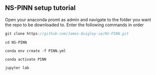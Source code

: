 ## NS-PINN setup tutorial

Open your anaconda promt as admin and navigate to the folder you want the repo to be downloaded to.
Enter the following commands in order
```javascript
git clone https://github.com/James-Quigley-ie/NS-PINN.git
```
```
cd NS-PINN
```

```
conda env create -f PINN.yml
```


```
conda activate PINN
```

```
jupyter lab
```

